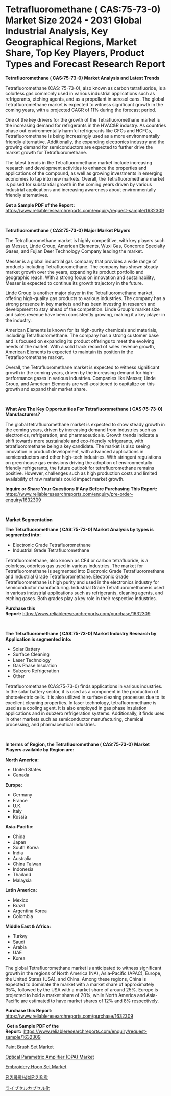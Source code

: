 <p><h1>Tetrafluoromethane ( CAS:75-73-0) Market Size 2024 - 2031 Global Industrial Analysis, Key Geographical Regions, Market Share, Top Key Players, Product Types and Forecast Research Report</h1></p><p><strong>Tetrafluoromethane ( CAS:75-73-0) Market Analysis and Latest Trends</strong></p>
<p><p>Tetrafluoromethane (CAS: 75-73-0), also known as carbon tetrafluoride, is a colorless gas commonly used in various industrial applications such as refrigerants, etching agents, and as a propellant in aerosol cans. The global Tetrafluoromethane market is expected to witness significant growth in the coming years, with a projected CAGR of 11% during the forecast period.</p><p>One of the key drivers for the growth of the Tetrafluoromethane market is the increasing demand for refrigerants in the HVAC&R industry. As countries phase out environmentally harmful refrigerants like CFCs and HCFCs, Tetrafluoromethane is being increasingly used as a more environmentally friendly alternative. Additionally, the expanding electronics industry and the growing demand for semiconductors are expected to further drive the market growth for Tetrafluoromethane.</p><p>The latest trends in the Tetrafluoromethane market include increasing research and development activities to enhance the properties and applications of the compound, as well as growing investments in emerging economies to tap into new markets. Overall, the Tetrafluoromethane market is poised for substantial growth in the coming years driven by various industrial applications and increasing awareness about environmentally friendly alternatives.</p></p>
<p><strong>Get a Sample PDF of the Report:&nbsp;</strong> <a href="https://www.reliableresearchreports.com/enquiry/request-sample/1632309">https://www.reliableresearchreports.com/enquiry/request-sample/1632309</a></p>
<p>&nbsp;</p>
<p><strong>Tetrafluoromethane ( CAS:75-73-0) Major Market Players</strong></p>
<p><p>The Tetrafluoromethane market is highly competitive, with key players such as Messer, Linde Group, American Elements, Wuxi Gas, Concorde Specialty Gases, and Fujian Deer Technology Company leading the market. </p><p>Messer is a global industrial gas company that provides a wide range of products including Tetrafluoromethane. The company has shown steady market growth over the years, expanding its product portfolio and geographic reach. With a strong focus on innovation and sustainability, Messer is expected to continue its growth trajectory in the future.</p><p>Linde Group is another major player in the Tetrafluoromethane market, offering high-quality gas products to various industries. The company has a strong presence in key markets and has been investing in research and development to stay ahead of the competition. Linde Group's market size and sales revenue have been consistently growing, making it a key player in the industry.</p><p>American Elements is known for its high-purity chemicals and materials, including Tetrafluoromethane. The company has a strong customer base and is focused on expanding its product offerings to meet the evolving needs of the market. With a solid track record of sales revenue growth, American Elements is expected to maintain its position in the Tetrafluoromethane market.</p><p>Overall, the Tetrafluoromethane market is expected to witness significant growth in the coming years, driven by the increasing demand for high-performance gases in various industries. Companies like Messer, Linde Group, and American Elements are well-positioned to capitalize on this growth and expand their market share.</p></p>
<p>&nbsp;</p>
<p><strong>What Are The Key Opportunities For Tetrafluoromethane ( CAS:75-73-0) Manufacturers?</strong></p>
<p><p>The global tetrafluoromethane market is expected to show steady growth in the coming years, driven by increasing demand from industries such as electronics, refrigeration, and pharmaceuticals. Growth trends indicate a shift towards more sustainable and eco-friendly refrigerants, with tetrafluoromethane being a key candidate. The market is also seeing innovation in product development, with advanced applications in semiconductors and other high-tech industries. With stringent regulations on greenhouse gas emissions driving the adoption of environmentally friendly refrigerants, the future outlook for tetrafluoromethane remains positive. However, challenges such as high production costs and limited availability of raw materials could impact market growth.</p></p>
<p><strong>Inquire or Share Your Questions If Any Before Purchasing This Report:</strong> <a href="https://www.reliableresearchreports.com/enquiry/pre-order-enquiry/1632309">https://www.reliableresearchreports.com/enquiry/pre-order-enquiry/1632309</a></p>
<p>&nbsp;</p>
<p><strong>Market Segmentation</strong></p>
<p><strong>The Tetrafluoromethane ( CAS:75-73-0) Market Analysis by types is segmented into:</strong></p>
<p><ul><li>Electronic Grade Tetrafluoromethane</li><li>Industrial Grade Tetrafluoromethane</li></ul></p>
<p><p>Tetrafluoromethane, also known as CF4 or carbon tetrafluoride, is a colorless, odorless gas used in various industries. The market for Tetrafluoromethane is segmented into Electronic Grade Tetrafluoromethane and Industrial Grade Tetrafluoromethane. Electronic Grade Tetrafluoromethane is high purity and used in the electronics industry for semiconductor manufacturing. Industrial Grade Tetrafluoromethane is used in various industrial applications such as refrigerants, cleaning agents, and etching gases. Both grades play a key role in their respective industries.</p></p>
<p><strong>Purchase this Report:&nbsp;</strong><a href="https://www.reliableresearchreports.com/purchase/1632309">https://www.reliableresearchreports.com/purchase/1632309</a></p>
<p>&nbsp;</p>
<p><strong>The Tetrafluoromethane ( CAS:75-73-0) Market Industry Research by Application is segmented into:</strong></p>
<p><ul><li>Solar Battery</li><li>Surface Cleaning</li><li>Laser Technology</li><li>Gas Phase Insulation</li><li>Subzero Refrigeration</li><li>Other</li></ul></p>
<p><p>Tetrafluoromethane (CAS:75-73-0) finds applications in various industries. In the solar battery sector, it is used as a component in the production of photoelectric cells. It is also utilized in surface cleaning processes due to its excellent cleaning properties. In laser technology, tetrafluoromethane is used as a cooling agent. It is also employed in gas phase insulation applications and in subzero refrigeration systems. Additionally, it finds uses in other markets such as semiconductor manufacturing, chemical processing, and pharmaceutical industries.</p></p>
<p>&nbsp;</p>
<p><strong>In terms of Region, the Tetrafluoromethane ( CAS:75-73-0) Market Players available by Region are:</strong></p>
<p>
    <p> <strong> North America: </strong>
        <ul>
            <li>United States</li>
            <li>Canada</li>
        </ul>
        </p> 
    <p> <strong> Europe: </strong>
        <ul>
            <li>Germany</li>
            <li>France</li>
            <li>U.K.</li>
            <li>Italy</li>
            <li>Russia</li>
        </ul>
        </p> 
    <p> <strong> Asia-Pacific: </strong>
        <ul>
            <li>China</li>
            <li>Japan</li>
            <li>South Korea</li>
            <li>India</li>
            <li>Australia</li>
            <li>China Taiwan</li>
            <li>Indonesia</li>
            <li>Thailand</li>
            <li>Malaysia</li>
        </ul>
        </p> 
    <p> <strong> Latin America: </strong>
        <ul>
            <li>Mexico</li>
            <li>Brazil</li>
            <li>Argentina Korea</li>
            <li>Colombia</li>
        </ul>
        </p> 
    <p> <strong> Middle East & Africa: </strong>
        <ul>
            <li>Turkey</li>
            <li>Saudi</li>
            <li>Arabia</li>
            <li>UAE</li>
            <li>Korea</li>
        </ul>
    </p>
    </p>
<p><p>The global Tetrafluoromethane market is anticipated to witness significant growth in the regions of North America (NA), Asia-Pacific (APAC), Europe, the United States (USA), and China. Among these regions, China is expected to dominate the market with a market share of approximately 35%, followed by the USA with a market share of around 25%. Europe is projected to hold a market share of 20%, while North America and Asia-Pacific are estimated to have market shares of 12% and 8% respectively.</p></p>
<p><strong>Purchase this Report: </strong><a href="https://www.reliableresearchreports.com/purchase/1632309">https://www.reliableresearchreports.com/purchase/1632309</a></p>
<p>&nbsp;<strong>Get a Sample PDF of the Report:&nbsp;&nbsp;</strong><a href="https://www.reliableresearchreports.com/enquiry/request-sample/1632309">https://www.reliableresearchreports.com/enquiry/request-sample/1632309</a></p>
<p><strong></strong></p>
<p><p><a href="https://view.publitas.com/reportprime-1/paint-brush-set-market-analysis-examines-its-scope-on-growth-opportunities-and-forecasted-trends-spanning-from-2024-to-2031/">Paint Brush Set Market</a></p><p><a href="https://funky-papaya-cf4.notion.site/Optical-Parametric-Amplifier-OPA-Market-Share-Market-New-Trends-Analysis-Report-By-Type-By-Appl-1bce37ec9a2d4684b8e230570e1c3de6">Optical Parametric Amplifier (OPA) Market</a></p><p><a href="https://view.publitas.com/reportprime-1/embroidery-hoop-set-market-size-market-share-and-global-market-analysis-report-2024-2031/">Embroidery Hoop Set Market</a></p><p><a href="https://medium.com/@nicholepatriciadoylenwnrjr0/%EC%A0%84%EA%B8%B0-%EC%8B%9C%EB%A3%8C%ED%95%99-%EC%83%9D%EC%B2%B4-%EC%A0%84%EA%B8%B0-%EC%9D%98%ED%95%99-%EC%8B%9C%EC%9E%A5-%EA%B7%9C%EB%AA%A8-%EB%B0%8F-%EC%8B%9C%EC%9E%A5-%EB%8F%99%ED%96%A5-%EC%A0%84%EC%B2%B4-%EC%82%B0%EC%97%85-%EA%B0%9C%EC%9A%94-2024%EB%85%84%EB%B6%80%ED%84%B0-2031%EB%85%84%EA%B9%8C%EC%A7%80-9343a39cb6a5">전기화학/생체전기의학</a></p><p><a href="https://medium.com/@arturokrs2023/%E3%83%A9%E3%82%A4%E3%83%96%E3%82%BB%E3%83%AB%E3%82%A4%E3%83%B3%E3%82%AB%E3%83%97%E3%82%BB%E3%83%BC%E3%82%B7%E3%83%A7%E3%83%B3%E5%B8%82%E5%A0%B4%E3%83%AC%E3%83%9D%E3%83%BC%E3%83%88%E3%81%AF-%E3%81%93%E3%81%AE%E5%B8%82%E5%A0%B4%E3%81%AE%E6%9C%80%E6%96%B0%E3%81%AE%E3%83%88%E3%83%AC%E3%83%B3%E3%83%89%E3%81%A8%E6%88%90%E9%95%B7%E6%A9%9F%E4%BC%9A%E3%82%92%E6%98%8E%E3%82%89%E3%81%8B%E3%81%AB%E3%81%97%E3%81%BE%E3%81%99-dbc6c0d06295">ライブセルカプセル化</a></p></p>